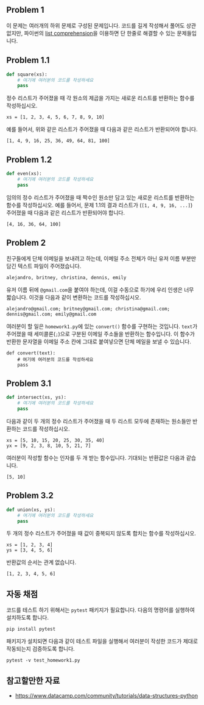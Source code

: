 ## Problem 1

이 문제는 여러개의 하위 문제로 구성된 문제입니다. 코드를 길게 작성해서 풀어도 상관 없지만, 파이썬의 [list comprehension](https://www.programiz.com/python-programming/list-comprehension)을 이용하면 단 한줄로 해결할 수 있는 문제들입니다.

## Problem 1.1

```python
def square(xs):
    # 여기에 여러분의 코드를 작성하세요
    pass
```

정수 리스트가 주어졌을 때 각 원소의 제곱을 가지는 새로운 리스트를 반환하는 함수를 작성하십시오.

    xs = [1, 2, 3, 4, 5, 6, 7, 8, 9, 10]

예를 들어서, 위와 같은 리스트가 주어졌을 때 다음과 같은 리스트가 반환되어야 합니다.

    [1, 4, 9, 16, 25, 36, 49, 64, 81, 100]

## Problem 1.2

```python
def even(xs):
    # 여기에 여러분의 코드를 작성하세요
    pass
```

임의의 정수 리스트가 주어졌을 때 짝수인 원소만 담고 있는 새로운 리스트를 반환하는 함수를 작성하십시오. 예를 들어서, 문제 1.1의 결과 리스트가 (`[1, 4, 9, 16, ...]`) 주어졌을 때 다음과 같은 리스트가 반환되어야 합니다.

    [4, 16, 36, 64, 100]

## Problem 2

친구들에게 단체 이메일을 보내려고 하는데, 이메일 주소 전체가 아닌 유저 이름 부분만 담긴 텍스트 파일이 주어졌습니다.

    alejandro, britney, christina, dennis, emily

유저 이름 뒤에 `@gmail.com`을 붙여야 하는데, 이걸 수동으로 하기에 우리 인생은 너무 짧습니다. 이것을 다음과 같이 변환하는 코드를 작성하십시오.

    alejandro@gmail.com; britney@gmail.com; christina@gmail.com; dennis@gmail.com; emily@gmail.com

여러분이 할 일은 `homework1.py`에 있는 `convert()` 함수를 구현하는 것입니다. `text`가 주어졌을 때 세미콜론(`;`)으로 구분된 이메일 주소들을 반환하는 함수입니다. 이 함수가 반환한 문자열을 이메일 주소 칸에 그대로 붙여넣으면 단체 메일을 보낼 수 있습니다.

```
def convert(text):
    # 여기에 여러분의 코드를 작성하세요
    pass
```

## Problem 3.1

```python
def intersect(xs, ys):
    # 여기에 여러분의 코드를 작성하세요
    pass
```

다음과 같이 두 개의 정수 리스트가 주어졌을 때 두 리스트 모두에 존재하는 원소들만 반환하는 코드를 작성하십시오.

    xs = [5, 10, 15, 20, 25, 30, 35, 40]
    yx = [9, 2, 3, 8, 10, 5, 21, 7]

여러분이 작성할 함수는 인자를 두 개 받는 함수입니다. 기대되는 반환값은 다음과 같습니다.

    [5, 10]

## Problem 3.2

```python
def union(xs, ys):
    # 여기에 여러분의 코드를 작성하세요
    pass
```

두 개의 정수 리스트가 주어졌을 때 값이 중복되지 않도록 합치는 함수를 작성하십시오.

    xs = [1, 2, 3, 4]
    ys = [3, 4, 5, 6]

반환값의 순서는 관계 없습니다.

    [1, 2, 3, 4, 5, 6]

## 자동 채점

코드를 테스트 하기 위해서는 `pytest` 패키지가 필요합니다. 다음의 명령어를 실행하여 설치하도록 합니다.

    pip install pytest

패키지가 설치되면 다음과 같이 테스트 파일을 실행해서 여러분이 작성한 코드가 제대로 작동되는지 검증하도록 합니다.

    pytest -v test_homework1.py

## 참고할만한 자료

- https://www.datacamp.com/community/tutorials/data-structures-python

